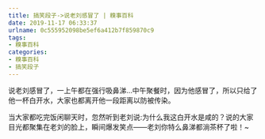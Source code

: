 ```yaml
---
title: 搞笑段子->说老刘感冒了 | 糗事百科
date: 2019-11-17 06:33:37
urlname: 0c555952098be5ef6a412b7f859870c9
tags: 
- 糗事百科
categories:
- 糗事百科
- 搞笑段子
---
```

说老刘感冒了，一上午都在强行吸鼻涕…中午聚餐时，因为他感冒了，所以只给了他一杯白开水，大家也都离开他一段距离以防被传染。

当大家都吃完饭闲聊天时，忽然听到老刘说:为什么我这白开水是咸的？说的大家目光都聚集在老刘的脸上，瞬间爆发笑点——老刘你特么鼻涕都淌茶杯了啦！~


